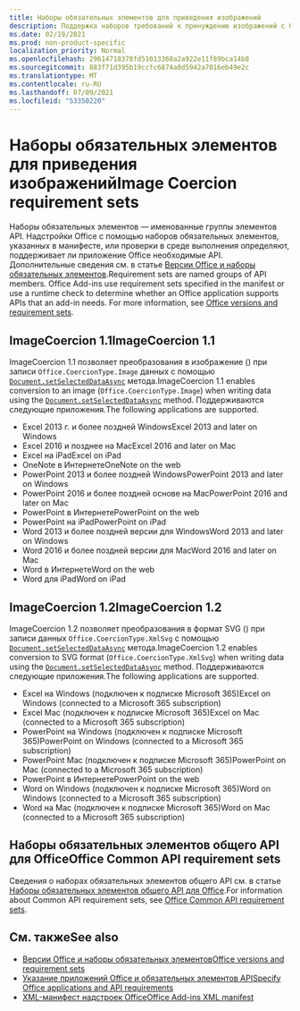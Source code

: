 ```yaml
---
title: Наборы обязательных элементов для приведения изображений
description: Поддержка наборов требований к принуждению изображений с Office надстройки в Excel, PowerPoint и Word.
ms.date: 02/19/2021
ms.prod: non-product-specific
localization_priority: Normal
ms.openlocfilehash: 29614718378fd51013360a2a922e11f89bca14b8
ms.sourcegitcommit: 883f71d395b19ccfc6874a0d5942a7016eb49e2c
ms.translationtype: MT
ms.contentlocale: ru-RU
ms.lasthandoff: 07/09/2021
ms.locfileid: "53350220"
---
```

# <a name="image-coercion-requirement-sets"></a><span data-ttu-id="e39ef-103">Наборы обязательных элементов для приведения изображений</span><span class="sxs-lookup"><span data-stu-id="e39ef-103">Image Coercion requirement sets</span></span>

<span data-ttu-id="e39ef-p101">Наборы обязательных элементов — именованные группы элементов API. Надстройки Office с помощью наборов обязательных элементов, указанных в манифесте, или проверки в среде выполнения определяют, поддерживает ли приложение Office необходимые API. Дополнительные сведения см. в статье [Версии Office и наборы обязательных элементов](../../develop/office-versions-and-requirement-sets.md).</span><span class="sxs-lookup"><span data-stu-id="e39ef-p101">Requirement sets are named groups of API members. Office Add-ins use requirement sets specified in the manifest or use a runtime check to determine whether an Office application supports APIs that an add-in needs. For more information, see [Office versions and requirement sets](../../develop/office-versions-and-requirement-sets.md).</span></span>

## <a name="imagecoercion-11"></a><span data-ttu-id="e39ef-107">ImageCoercion 1.1</span><span class="sxs-lookup"><span data-stu-id="e39ef-107">ImageCoercion 1.1</span></span>

<span data-ttu-id="e39ef-108">ImageCoercion 1.1 позволяет преобразования в изображение () при записи `Office.CoercionType.Image` данных с помощью [`Document.setSelectedDataAsync`](/javascript/api/office/office.document#setselecteddataasync-data--options--callback-) метода.</span><span class="sxs-lookup"><span data-stu-id="e39ef-108">ImageCoercion 1.1 enables conversion to an image (`Office.CoercionType.Image`) when writing data using the [`Document.setSelectedDataAsync`](/javascript/api/office/office.document#setselecteddataasync-data--options--callback-) method.</span></span> <span data-ttu-id="e39ef-109">Поддерживаются следующие приложения.</span><span class="sxs-lookup"><span data-stu-id="e39ef-109">The following applications are supported.</span></span>

- <span data-ttu-id="e39ef-110">Excel 2013 г. и более поздней Windows</span><span class="sxs-lookup"><span data-stu-id="e39ef-110">Excel 2013 and later on Windows</span></span>
- <span data-ttu-id="e39ef-111">Excel 2016 и позднее на Mac</span><span class="sxs-lookup"><span data-stu-id="e39ef-111">Excel 2016 and later on Mac</span></span>
- <span data-ttu-id="e39ef-112">Excel на iPad</span><span class="sxs-lookup"><span data-stu-id="e39ef-112">Excel on iPad</span></span>
- <span data-ttu-id="e39ef-113">OneNote в Интернете</span><span class="sxs-lookup"><span data-stu-id="e39ef-113">OneNote on the web</span></span>
- <span data-ttu-id="e39ef-114">PowerPoint 2013 и более поздней Windows</span><span class="sxs-lookup"><span data-stu-id="e39ef-114">PowerPoint 2013 and later on Windows</span></span>
- <span data-ttu-id="e39ef-115">PowerPoint 2016 и более поздней основе на Mac</span><span class="sxs-lookup"><span data-stu-id="e39ef-115">PowerPoint 2016 and later on Mac</span></span>
- <span data-ttu-id="e39ef-116">PowerPoint в Интернете</span><span class="sxs-lookup"><span data-stu-id="e39ef-116">PowerPoint on the web</span></span>
- <span data-ttu-id="e39ef-117">PowerPoint на iPad</span><span class="sxs-lookup"><span data-stu-id="e39ef-117">PowerPoint on iPad</span></span>
- <span data-ttu-id="e39ef-118">Word 2013 и более поздней версии для Windows</span><span class="sxs-lookup"><span data-stu-id="e39ef-118">Word 2013 and later on Windows</span></span>
- <span data-ttu-id="e39ef-119">Word 2016 и более поздней версии для Mac</span><span class="sxs-lookup"><span data-stu-id="e39ef-119">Word 2016 and later on Mac</span></span>
- <span data-ttu-id="e39ef-120">Word в Интернете</span><span class="sxs-lookup"><span data-stu-id="e39ef-120">Word on the web</span></span>
- <span data-ttu-id="e39ef-121">Word для iPad</span><span class="sxs-lookup"><span data-stu-id="e39ef-121">Word on iPad</span></span>

## <a name="imagecoercion-12"></a><span data-ttu-id="e39ef-122">ImageCoercion 1.2</span><span class="sxs-lookup"><span data-stu-id="e39ef-122">ImageCoercion 1.2</span></span>

<span data-ttu-id="e39ef-123">ImageCoercion 1.2 позволяет преобразования в формат SVG () при записи данных `Office.CoercionType.XmlSvg` с помощью [`Document.setSelectedDataAsync`](/javascript/api/office/office.document#setselecteddataasync-data--options--callback-) метода.</span><span class="sxs-lookup"><span data-stu-id="e39ef-123">ImageCoercion 1.2 enables conversion to SVG format (`Office.CoercionType.XmlSvg`) when writing data using the [`Document.setSelectedDataAsync`](/javascript/api/office/office.document#setselecteddataasync-data--options--callback-) method.</span></span> <span data-ttu-id="e39ef-124">Поддерживаются следующие приложения.</span><span class="sxs-lookup"><span data-stu-id="e39ef-124">The following applications are supported.</span></span>

- <span data-ttu-id="e39ef-125">Excel на Windows (подключен к подписке Microsoft 365)</span><span class="sxs-lookup"><span data-stu-id="e39ef-125">Excel on Windows (connected to a Microsoft 365 subscription)</span></span>
- <span data-ttu-id="e39ef-126">Excel Mac (подключен к подписке Microsoft 365)</span><span class="sxs-lookup"><span data-stu-id="e39ef-126">Excel on Mac (connected to a Microsoft 365 subscription)</span></span>
- <span data-ttu-id="e39ef-127">PowerPoint на Windows (подключен к подписке Microsoft 365)</span><span class="sxs-lookup"><span data-stu-id="e39ef-127">PowerPoint on Windows (connected to a Microsoft 365 subscription)</span></span>
- <span data-ttu-id="e39ef-128">PowerPoint Mac (подключен к подписке Microsoft 365)</span><span class="sxs-lookup"><span data-stu-id="e39ef-128">PowerPoint on Mac (connected to a Microsoft 365 subscription)</span></span>
- <span data-ttu-id="e39ef-129">PowerPoint в Интернете</span><span class="sxs-lookup"><span data-stu-id="e39ef-129">PowerPoint on the web</span></span>
- <span data-ttu-id="e39ef-130">Word on Windows (подключен к подписке Microsoft 365)</span><span class="sxs-lookup"><span data-stu-id="e39ef-130">Word on Windows (connected to a Microsoft 365 subscription)</span></span>
- <span data-ttu-id="e39ef-131">Word на Mac (подключен к подписке Microsoft 365)</span><span class="sxs-lookup"><span data-stu-id="e39ef-131">Word on Mac (connected to a Microsoft 365 subscription)</span></span>

## <a name="office-common-api-requirement-sets"></a><span data-ttu-id="e39ef-132">Наборы обязательных элементов общего API для Office</span><span class="sxs-lookup"><span data-stu-id="e39ef-132">Office Common API requirement sets</span></span>

<span data-ttu-id="e39ef-133">Сведения о наборах обязательных элементов общего API см. в статье [Наборы обязательных элементов общего API для Office](office-add-in-requirement-sets.md).</span><span class="sxs-lookup"><span data-stu-id="e39ef-133">For information about Common API requirement sets, see [Office Common API requirement sets](office-add-in-requirement-sets.md).</span></span>

## <a name="see-also"></a><span data-ttu-id="e39ef-134">См. также</span><span class="sxs-lookup"><span data-stu-id="e39ef-134">See also</span></span>

- [<span data-ttu-id="e39ef-135">Версии Office и наборы обязательных элементов</span><span class="sxs-lookup"><span data-stu-id="e39ef-135">Office versions and requirement sets</span></span>](../../develop/office-versions-and-requirement-sets.md)
- [<span data-ttu-id="e39ef-136">Указание приложений Office и обязательных элементов API</span><span class="sxs-lookup"><span data-stu-id="e39ef-136">Specify Office applications and API requirements</span></span>](../../develop/specify-office-hosts-and-api-requirements.md)
- [<span data-ttu-id="e39ef-137">XML-манифест надстроек Office</span><span class="sxs-lookup"><span data-stu-id="e39ef-137">Office Add-ins XML manifest</span></span>](../../develop/add-in-manifests.md)

